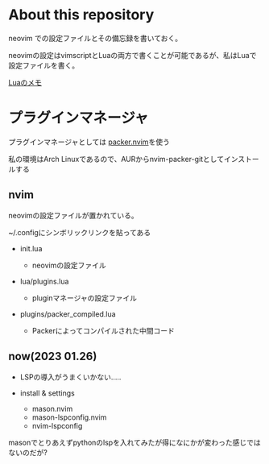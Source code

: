 # About this repository

neovim での設定ファイルとその備忘録を書いておく。

neovimの設定はvimscriptとLuaの両方で書くことが可能であるが、私はLuaで設定ファイルを書く。

[Luaのメモ](https://github.com/aki-ph-chem/Learn-Lua)

# プラグインマネージャ 

プラグインマネージャとしては
[packer.nvim](https://github.com/wbthomason/packer.nvim)を使う


私の環境はArch Linuxであるので、AURからnvim-packer-gitとしてインストールする

## nvim

neovimの設定ファイルが置かれている。


~/.configにシンボリックリンクを貼ってある

- init.lua
	- neovimの設定ファイル

- lua/plugins.lua
	- pluginマネージャの設定ファイル

- plugins/packer_compiled.lua
    - Packerによってコンパイルされた中間コード 

## now(2023 01.26)

- LSPの導入がうまくいかない.....

- install & settings
    - mason.nvim 
    - mason-lspconfig.nvim 
    - nvim-lspconfig

masonでとりあえずpythonのlspを入れてみたが得になにかが変わった感じではないのだが?

